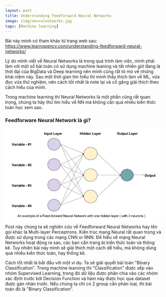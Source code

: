 ```yaml
---
layout: post
title: Understanding Feedforward Neural Networks
image: /img/neuralnetworks.jpg
tags: [Machine learning]
---
```


Bài này mình có tham khảo từ trang web sau:
https://www.learnopencv.com/understanding-feedforward-neural-networks/

Lý do mình viết về Neural Networks là trong quá trình làm việc, mình phải làm với một số bài toán có sử dụng machine leaning và tất nhiên giờ đang là thời đại của BigData và Deep learning nên mình cũng rất tò mò về những khái niệm này. Sau một thời gian tìm hiểu thì mình thấy thích làm về ML, vừa đọc vừa thử nghiệm, nên cách tốt nhất là note lại và cố gắng giải thích theo cách hiểu của mình. 

Trong machine learning thì Neural Networks là một phần cũng rất quan trọng, chúng ta hãy thử tìm hiểu về NN mà không cần quá nhiều kiến thức toán học xem sao.

### Feedforware Neural Network là gì?
![Neural_net](/img/neuralnetworks.jpg "Neural_net")
Post này chúng ta sẽ nghiên cứu về Feedforward Neural Networks hay tên gọi khác là Multi-layer Perceptrons.
Kiến trúc mạng Neural rất quan trọng và được sử dụng trong các mạng CNN or RNN. Để hiểu về mạng Neural Networks hoạt
động ra sao, các bạn cần trang bị kiến thức toán và thông kê. Tuy nhiên bài này mình sẽ giải thích một cách dễ hiểu, mà không dùng
quá nhiều kiến thức toán, hay thống kê.

Cách tốt nhất là bắt đầu với một ví dụ. Ta sẽ giải quyết bài toán "Binary Classification". Trong machine learning thì
"Classification" được xếp vào nhóm Supervised Learning, trong đó dữ liệu được phân chia vào các nhóm xác định trước bởi
Decision Function và hàm này được học qua dataset được gán nhãn trước. Nếu chúng ta chỉ có 2 group cần phân loại, thì bài toán đó là "Binary Classification".

